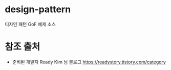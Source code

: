 # design-pattern
디자인 패턴 GoF 예제 소스


# 참조 출처
- 준비된 개발자 Ready Kim 님 블로그 https://readystory.tistory.com/category
